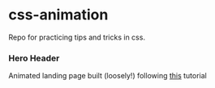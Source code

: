 # css-animation
Repo for practicing tips and tricks in css.

### Hero Header
Animated landing page built (loosely!) following [this](https://cssanimation.rocks/animating-hero-header/) tutorial
